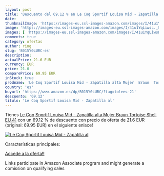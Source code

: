 ```yaml
---
layout: post
title: 'Descuento del 69.12 % en Le Coq Sportif Louisa Mid - Zapatilla al'
date: 
thumbnailImage: 'https://images-eu.ssl-images-amazon.com/images/I/41u1YqLiwsL._SL200_.jpg'
image: 'https://images-eu.ssl-images-amazon.com/images/I/41u1YqLiwsL._SL200_.jpg'
images: [ 'https://images-eu.ssl-images-amazon.com/images/I/41u1YqLiwsL._SL200_.jpg' ]
comments: true
category: ofertas
author: ring
slug: 'B015Y0LURC-es'
description:
actualPrice: 21.6 EUR
currency: EUR
price: 21.6
comparePrice: 69.95 EUR
inStock: true
prodname: 'Le Coq Sportif Louisa Mid - Zapatilla alta Mujer  Braun  Tortoise Shell   EU 41'
country: 'es'
buyurl: 'https://www.amazon.es/dp/B015Y0LURC/?tag=tolees-21'
descuento: '69.12'
titulo: 'Le Coq Sportif Louisa Mid - Zapatilla al'
---
```


Tienes [Le Coq Sportif Louisa Mid - Zapatilla alta Mujer  Braun  Tortoise Shell   EU 41](https://www.amazon.es/dp/B015Y0LURC/?tag=tolees-21) con un 69.12 % de descuento con precio de oferta de 21.6 EUR (original: 69.95 EUR) en el siguiente enlace!

[![Le Coq Sportif Louisa Mid - Zapatilla al](https://images-eu.ssl-images-amazon.com/images/I/41u1YqLiwsL._SL200_.jpg)](https://www.amazon.es/dp/B015Y0LURC/?tag=tolees-21)

Características principales:


[Accede a la oferta!!](https://www.amazon.es/dp/B015Y0LURC/?tag=tolees-21)

Links participate in Amazon Associate program and might generate a comission on qualifying sales



